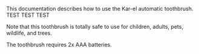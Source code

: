 This documentation describes how to use the Kar-el automatic
toothbrush. TEST TEST TEST

Note that this toothbrush is totally safe to use for children,
adults, pets, wildlife, and trees.

The toothbrush requires 2x AAA batteries.